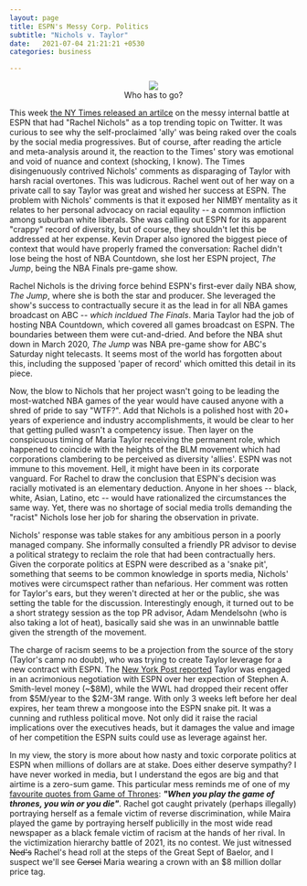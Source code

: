 ```yaml
---
layout: page
title: ESPN's Messy Corp. Politics
subtitle: "Nichols v. Taylor"
date:   2021-07-04 21:21:21 +0530
categories: business

---
```

<center><img src="https://www.thewrap.com/wp-content/uploads/2021/07/Rachel-Nichols-Maria-Taylor-ESPN.jpg" ></center>
<center>Who has to go?</center>

This week [the NY Times released an artilce](https://www.nytimes.com/2021/07/04/sports/basketball/espn-rachel-nichols-maria-taylor.html) on the messy internal battle at ESPN that had "Rachel Nichols" as a top trending topic on Twitter. It was curious to see why the self-proclaimed 'ally' was being raked over the coals by the social media progressives. But of course, after reading the article and meta-analysis around it, the reaction to the Times' story was emotional and void of nuance and context (shocking, I know). The Times disingenuously contrived Nichols' comments as disparaging of Taylor with harsh racial overtones. This was ludicrous. Rachel went out of her way on a private call to say Taylor was great and wished her success at ESPN. The problem with Nichols' comments is that it exposed her NIMBY mentality as it relates to her personal advocacy on racial eqaulity -- a common infliction among suburban white liberals. She was calling out ESPN for its apparent "crappy" record of diversity, but of course, they shouldn't let this be addressed at her expense.
Kevin Draper also ignored the biggest piece of context that would have properly framed the conversation: Rachel didn't lose being the host of NBA Countdown, she lost her ESPN project, *The Jump*, being the NBA Finals pre-game show.

Rachel Nichols is the driving force behind ESPN's first-ever daily NBA show, *The Jump*, where she is both the star and producer. She leveraged the show's success to contractually secure it as the lead in for all NBA games broadcast on ABC -- *which incldued The Finals*. Maria Taylor had the job of hosting NBA Countdown, which covered all games broadcast on ESPN. The boundaries between them were cut-and-dried. And before the NBA shut down in March 2020, *The Jump* was NBA pre-game show for ABC's Saturday night telecasts. It seems most of the world has forgotten about this, including the supposed 'paper of record' which omitted this detail in its piece.

Now, the blow to Nichols that her project wasn't going to be leading the most-watched NBA games of the year would have caused anyone with a shred of pride to say "WTF?". Add that Nichols is a polished host with 20+ years of experience and industry accomplishments, it would be clear to her that getting pulled wasn't a competency issue. Then layer on the conspicuous timing of Maria Taylor receiving the permanent role, which happened to coincide with the heights of the BLM movement which had corporations clambering to be perceived as diversity 'allies'. ESPN was not immune to this movement. Hell, it might have been in its corporate vanguard. For Rachel to draw the conclusion that ESPN's decision was racially motivated is an elementary deduction. Anyone in her shoes -- black, white, Asian, Latino, etc -- would have rationalized the circumstances the same way. Yet, there was no shortage of social media trolls demanding the "racist" Nichols lose her job for sharing the observation in private.

Nichols' response was table stakes for any ambitious person in a poorly managed company. She informally consulted a friendly PR advisor to devise a political strategy to reclaim the role that had been contractually hers. Given the corporate politics at ESPN were described as a 'snake pit', something that seems to be common knowledge in sports media, Nichols' motives were circumspect rather than nefarious. Her comment was rotten for Taylor's ears, but they weren't directed at her or the public, she was setting the table for the discussion. Interestingly enough, it turned out to be a short strategy session as the top PR advisor, Adam Mendelsohn (who is also taking a lot of heat), basically said she was in an unwinnable battle given the strength of the movement.


The charge of racism seems to be a projection from the source of the story (Taylor's camp no doubt), who was trying to create Taylor leverage for a new contract with ESPN. 
The [New York Post reported](https://nypost.com/2021/06/30/maria-taylor-espn-face-divorce-after-near-5-million-offer/) Taylor was engaged in an acrimonious negotiation with ESPN over her expection of Stephen A. Smith-level money (~$8M), 
while the WWL had dropped their recent offer from $5M/year to the $2M-3M range. With only 3 weeks left before her deal expires, her team threw a mongoose into the ESPN snake pit. It was a cunning and ruthless political move. Not only did it raise the racial implications over the executives heads, but it damages
the value and image of her competition the ESPN suits could use as leverage against her. 

In my view, the story is more about how nasty and toxic corporate politics at ESPN when millions of dollars are at stake. Does either deserve sympathy? I have never worked in media, but I understand the egos are big and that airtime is a zero-sum game. This particular mess reminds me of one of my [favourite quotes from Game of Thrones](https://www.youtube.com/watch?v=FOvKSrwSl00): **_"When you play the game of thrones, you win or you die"_**. Rachel got caught privately (perhaps illegally) portraying herself as a female victim of reverse discrimination, while Maira played the game by portraying herself publicilly in the most wide read newspaper as a black female victim of racism at the hands of her rival. In the victimization hierarchy battle of 2021, its no contest. We just witnessed ~~Ned's~~ Rachel's head roll at the steps of the Great Sept of Baelor, and I suspect we'll see ~~Cersei~~ Maria wearing a crown with an $8 million dollar price tag. 
